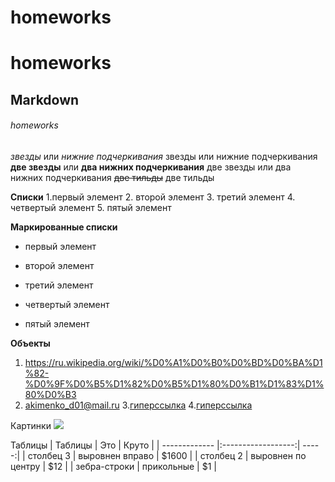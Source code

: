 # homeworks
# homeworks
## Markdown
###### homeworks
*звезды* или _нижние подчеркивания_
звезды или нижние подчеркивания
**две звезды** или __два нижних подчеркивания__
две звезды или два нижних подчеркивания 
~~две тильды~~
две тильды

**Списки**
1.первый элемент
2. второй элемент
3. третий элемент
4. четвертый элемент
5. пятый элемент

**Маркированные списки**
+ первый элемент
- второй элемент
+ третий элемент
- четвертый элемент
* пятый элемент

__Объекты__
1. https://ru.wikipedia.org/wiki/%D0%A1%D0%B0%D0%BD%D0%BA%D1%82-%D0%9F%D0%B5%D1%82%D0%B5%D1%80%D0%B1%D1%83%D1%80%D0%B3
2. akimenko_d01@mail.ru
3.[гиперссылка](https://ru.wikipedia.org/wiki/%D0%93%D0%B8%D0%BF%D0%B5%D1%80%D1%81%D1%81%D1%8B%D0%BB%D0%BA%D0%B0)
4.[гиперссылка](https://ru.wikipedia.org/wiki/%D0%93%D0%B8%D0%BF%D0%B5%D1%80%D1%81%D1%81%D1%8B%D0%BB%D0%BA%D0%B0 "статья из википедии")

Картинки
![](http://3.bp.blogspot.com/-_DLc3qDxsNA/VenIznBsK7I/AAAAAAAAB0A/GHjI_97B364/s1600/TheFunk.jpg)

Таблицы
| Таблицы       | Это                | Круто |
| ------------- |:------------------:| -----:|
| столбец 3     | выровнен вправо    | $1600 |
| столбец 2     | выровнен по центру |   $12 |
| зебра-строки  | прикольные         |    $1 |

